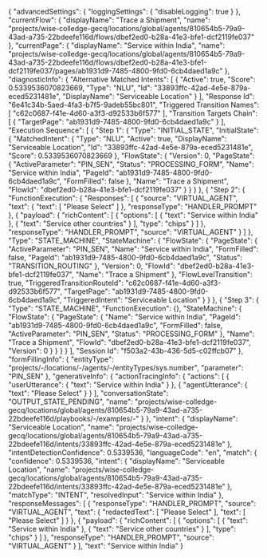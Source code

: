 {
  "advancedSettings": {
    "loggingSettings": {
      "disableLogging": true
    }
  },
  "currentFlow": {
    "displayName": "Trace a Shipment",
    "name": "projects/wise-colledge-gecq/locations/global/agents/810654b5-79a9-43ad-a735-22bdeefe116d/flows/dbef2ed0-b28a-41e3-bfe1-dcf2119fe037"
  },
  "currentPage": {
    "displayName": "Service within India",
    "name": "projects/wise-colledge-gecq/locations/global/agents/810654b5-79a9-43ad-a735-22bdeefe116d/flows/dbef2ed0-b28a-41e3-bfe1-dcf2119fe037/pages/ab1931d9-7485-4800-9fd0-6cb4daed1a9c"
  },
  "diagnosticInfo": {
    "Alternative Matched Intents": [
      {
        "Active": true,
        "Score": 0.5339536070823669,
        "Type": "NLU",
        "Id": "33893ffc-42ad-4e5e-879a-eced5231481e",
        "DisplayName": "Serviceable Location"
      }
    ],
    "Response Id": "6e41c34b-5aed-4fa3-b7f5-9adeb55bc801",
    "Triggered Transition Names": [
      "c62c0687-f41e-4d60-a3f3-d92533b6f577"
    ],
    "Transition Targets Chain": [
      {
        "TargetPage": "ab1931d9-7485-4800-9fd0-6cb4daed1a9c"
      }
    ],
    "Execution Sequence": [
      {
        "Step 1": {
          "Type": "INITIAL_STATE",
          "InitialState": {
            "MatchedIntent": {
              "Type": "NLU",
              "Active": true,
              "DisplayName": "Serviceable Location",
              "Id": "33893ffc-42ad-4e5e-879a-eced5231481e",
              "Score": 0.5339536070823669
            },
            "FlowState": {
              "Version": 0,
              "PageState": {
                "ActiveParameter": "PIN_SEN",
                "Status": "PROCESSING_FORM",
                "Name": "Service within India",
                "PageId": "ab1931d9-7485-4800-9fd0-6cb4daed1a9c",
                "FormFilled": false
              },
              "Name": "Trace a Shipment",
              "FlowId": "dbef2ed0-b28a-41e3-bfe1-dcf2119fe037"
            }
          }
        }
      },
      {
        "Step 2": {
          "FunctionExecution": {
            "Responses": [
              {
                "source": "VIRTUAL_AGENT",
                "text": {
                  "text": [
                    "Please Select"
                  ]
                },
                "responseType": "HANDLER_PROMPT"
              },
              {
                "payload": {
                  "richContent": [
                    {
                      "options": [
                        {
                          "text": "Service within India"
                        },
                        {
                          "text": "Service other countries"
                        }
                      ],
                      "type": "chips"
                    }
                  ]
                },
                "responseType": "HANDLER_PROMPT",
                "source": "VIRTUAL_AGENT"
              }
            ]
          },
          "Type": "STATE_MACHINE",
          "StateMachine": {
            "FlowState": {
              "PageState": {
                "ActiveParameter": "PIN_SEN",
                "Name": "Service within India",
                "FormFilled": false,
                "PageId": "ab1931d9-7485-4800-9fd0-6cb4daed1a9c",
                "Status": "TRANSITION_ROUTING"
              },
              "Version": 0,
              "FlowId": "dbef2ed0-b28a-41e3-bfe1-dcf2119fe037",
              "Name": "Trace a Shipment"
            },
            "FlowLevelTransition": true,
            "TriggeredTransitionRouteId": "c62c0687-f41e-4d60-a3f3-d92533b6f577",
            "TargetPage": "ab1931d9-7485-4800-9fd0-6cb4daed1a9c",
            "TriggeredIntent": "Serviceable Location"
          }
        }
      },
      {
        "Step 3": {
          "Type": "STATE_MACHINE",
          "FunctionExecution": {},
          "StateMachine": {
            "FlowState": {
              "PageState": {
                "Name": "Service within India",
                "PageId": "ab1931d9-7485-4800-9fd0-6cb4daed1a9c",
                "FormFilled": false,
                "ActiveParameter": "PIN_SEN",
                "Status": "PROCESSING_FORM"
              },
              "Name": "Trace a Shipment",
              "FlowId": "dbef2ed0-b28a-41e3-bfe1-dcf2119fe037",
              "Version": 0
            }
          }
        }
      }
    ],
    "Session Id": "f503a2-43b-436-5d5-c02ffcb07"
  },
  "formFillingInfo": {
    "entityType": "projects/-/locations/-/agents/-/entityTypes/sys.number",
    "parameter": "PIN_SEN"
  },
  "generativeInfo": {
    "actionTracingInfo": {
      "actions": [
        {
          "userUtterance": {
            "text": "Service within India"
          }
        },
        {
          "agentUtterance": {
            "text": "Please Select"
          }
        }
      ],
      "conversationState": "OUTPUT_STATE_PENDING",
      "name": "projects/wise-colledge-gecq/locations/global/agents/810654b5-79a9-43ad-a735-22bdeefe116d/playbooks/-/examples/-"
    }
  },
  "intent": {
    "displayName": "Serviceable Location",
    "name": "projects/wise-colledge-gecq/locations/global/agents/810654b5-79a9-43ad-a735-22bdeefe116d/intents/33893ffc-42ad-4e5e-879a-eced5231481e"
  },
  "intentDetectionConfidence": 0.5339536,
  "languageCode": "en",
  "match": {
    "confidence": 0.5339536,
    "intent": {
      "displayName": "Serviceable Location",
      "name": "projects/wise-colledge-gecq/locations/global/agents/810654b5-79a9-43ad-a735-22bdeefe116d/intents/33893ffc-42ad-4e5e-879a-eced5231481e"
    },
    "matchType": "INTENT",
    "resolvedInput": "Service within India"
  },
  "responseMessages": [
    {
      "responseType": "HANDLER_PROMPT",
      "source": "VIRTUAL_AGENT",
      "text": {
        "redactedText": [
          "Please Select"
        ],
        "text": [
          "Please Select"
        ]
      }
    },
    {
      "payload": {
        "richContent": [
          {
            "options": [
              {
                "text": "Service within India"
              },
              {
                "text": "Service other countries"
              }
            ],
            "type": "chips"
          }
        ]
      },
      "responseType": "HANDLER_PROMPT",
      "source": "VIRTUAL_AGENT"
    }
  ],
  "text": "Service within India"
}
